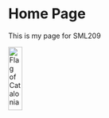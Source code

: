 <H1>Home Page</H1>
<p>This is my page for SML209</p>
<img class="imgLeft" src="https://upload.wikimedia.org/wikipedia/commons/7/7a/Senyera_%28Pl._Octavi%C3%A0%2C_S._Cugat_del_Vall%C3%A8s%29_01.jpg" alt="Flag of Catalonia" style="width:28px;height:128px;"> 


